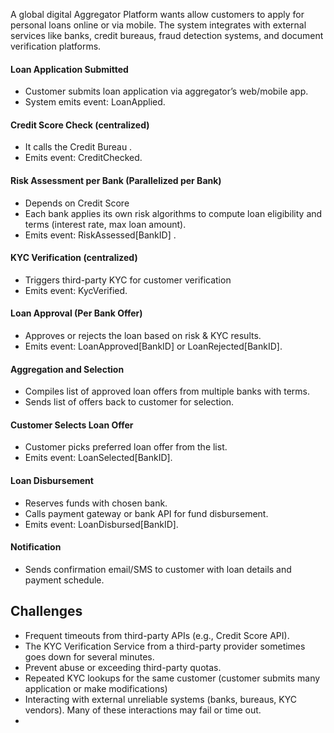 A global digital Aggregator Platform wants allow customers to apply for personal loans online or via mobile. The system integrates with external services like banks, credit bureaus, fraud detection systems, and document verification platforms.

#### Loan Application Submitted
* Customer submits loan application via aggregator’s web/mobile app.
* System emits event: LoanApplied.
#### Credit Score Check (centralized)
* It calls the Credit Bureau .
* Emits event: CreditChecked.
#### Risk Assessment per Bank (Parallelized per Bank)
* Depends on Credit Score 
* Each bank applies its own risk algorithms to compute loan eligibility and terms (interest rate, max loan amount).
* Emits event: RiskAssessed[BankID] .
#### KYC Verification (centralized)
* Triggers third-party KYC for customer verification 
* Emits event: KycVerified.
#### Loan Approval (Per Bank Offer)
* Approves or rejects the loan based on risk & KYC results.
* Emits event: LoanApproved[BankID] or LoanRejected[BankID].
#### Aggregation and Selection
* Compiles list of approved loan offers from multiple banks with terms.
* Sends list of offers back to customer for selection.
#### Customer Selects Loan Offer
* Customer picks preferred loan offer from the list.
* Emits event: LoanSelected[BankID].
#### Loan Disbursement
* Reserves funds with chosen bank.
* Calls payment gateway or bank API for fund disbursement.
* Emits event: LoanDisbursed[BankID].
#### Notification
* Sends confirmation email/SMS to customer with loan details and payment schedule.



## Challenges
- Frequent timeouts from third-party APIs (e.g., Credit Score API).
- The KYC Verification Service from a third-party provider sometimes goes down for several minutes.
- Prevent abuse or exceeding third-party quotas.
- Repeated KYC lookups for the same customer (customer submits many application or make modifications)
- Interacting with external unreliable systems (banks, bureaus, KYC vendors). Many of these interactions may fail or time out. 
- 
